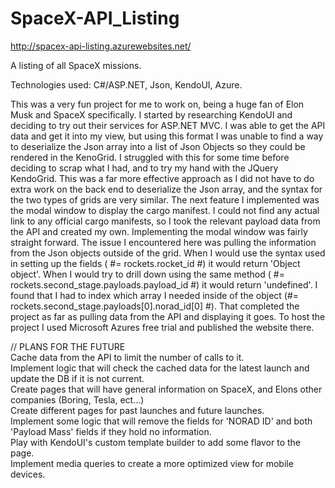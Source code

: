 # SpaceX-API_Listing

http://spacex-api-listing.azurewebsites.net/

A listing of all SpaceX missions.

Technologies used: C#/ASP.NET, Json, KendoUI, Azure.

This was a very fun project for me to work on, being a huge fan of Elon Musk and SpaceX specifically. I started by researching KendoUI and
deciding to try out their services for ASP.NET MVC. I was able to get the API data and get it into my view, but using this format I was
unable to find a way to deserialize the Json array into a list of Json Objects so they could be rendered in the KenoGrid. I struggled with
this for some time before deciding to scrap what I had, and to try my hand with the JQuery KendoGrid. This was a far more effective 
approach as I did not have to do extra work on the back end to deserialize the Json array, and the syntax for the two types of grids are 
very similar. The next feature I implemented was the modal window to display the cargo manifest. I could not find any actual link to any 
official cargo manifests, so I took the relevant payload data from the API and created my own. Implementing the modal window was fairly 
straight forward. The issue I encountered here was pulling the information from the Json objects outside of the grid. When I would use the
syntax used in setting up the fields ( #= rockets.rocket_id #) it would return 'Object object'. When I would try to drill down using the 
same method ( #= rockets.second_stage.payloads.payload_id #) it would return 'undefined'. I found that I had to index which array I
needed inside of the object (#= rockets.second_stage.payloads[0].norad_id[0] #). That completed the project as far as pulling data from the
API and displaying it goes. To host the project I used Microsoft Azures free trial and published the website there. 

// PLANS FOR THE FUTURE<br>
Cache data from the API to limit the number of calls to it. <br>
Implement logic that will check the cached data for the latest launch and update the DB if it is not current. <br>
Create pages that will have general information on SpaceX, and Elons other companies (Boring, Tesla, ect...) <br>
Create different pages for past launches and future launches.<br>
Implement some logic that will remove the fields for 'NORAD ID' and both 'Payload Mass' fields if they hold no information. <br>
Play with KendoUI's custom template builder to add some flavor to the page. <br>
Implement media queries to create a more optimized view for mobile devices. <br>
